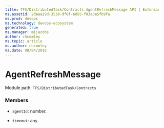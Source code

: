 ```yaml
---
title: TFS/DistributedTask/Contracts AgentRefreshMessage API | Extensions for Azure DevOps Services
ms.assetid: 2daaa29d-3538-df8f-6d05-f03a3a5fb9fa
ms.prod: devops
ms.technology: devops-ecosystem
generated: true
ms.manager: mijacobs
author: chcomley
ms.topic: article
ms.author: chcomley
ms.date: 08/04/2016
---
```


# AgentRefreshMessage

Module path: `TFS/DistributedTask/Contracts`


### Members

* `agentId`: number. 

* `timeout`: any. 

